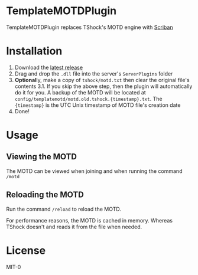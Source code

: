 # TemplateMOTDPlugin
TemplateMOTDPlugin replaces TShock's MOTD engine with [Scriban](https://github.com/scriban/scriban)

# Installation
1. Download the [latest release](https://github.com/Arthri/TemplateMOTDPlugin/releases/latest)
2. Drag and drop the `.dll` file into the server's `ServerPlugins` folder
3. **Optional**ly, make a copy of `tshock/motd.txt` then clear the original file's contents
  3.1. If you skip the above step, then the plugin will automatically do it for you. A backup of the MOTD will be located at `config/templatemotd/motd.old.tshock.{timestamp}.txt`. The `{timestamp}` is the UTC Unix timestamp of MOTD file's creation date
4. Done!

# Usage

## Viewing the MOTD
The MOTD can be viewed when joining and when running the command `/motd`

## Reloading the MOTD
Run the command `/reload` to reload the MOTD.

For performance reasons, the MOTD is cached in memory. Whereas TShock doesn't and reads it from the file when needed.

# License
MIT-0
